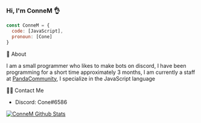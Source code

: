 ### Hi, I'm ConneM 👌

```js
const ConneM = {
  code: [JavaScript],
  pronoun: [Cone]
}
```

🐒 About 

I am a small programmer who likes to make bots on discord, I have been programming for a short time approximately 3 months, I am currently a staff at [PandaCommunity](https://discord.gg/panda-community), I specialize in the JavaScript language

🙍‍♂️ Contact Me

- Discord: Cone#6586

[![ConneM Github Stats](https://github-readme-stats.vercel.app/api?username=ConneM)](https://github.com/anuraghazra/github-readme-status)

<!--
**ConneM/ConneM** is a ✨ _special_ ✨ repository because its `README.md` (this file) appears on your GitHub profile.

Here are some ideas to get you started:

- 🔭 I’m currently working on ...
- 🌱 I’m currently learning ...
- 👯 I’m looking to collaborate on ...
- 🤔 I’m looking for help with ...
- 💬 Ask me about ...
- 📫 How to reach me: ...
- 😄 Pronouns: ...
- ⚡ Fun fact: ...
-->
